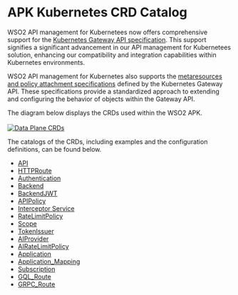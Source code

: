 # APK Kubernetes CRD Catalog

WSO2 API management for Kubernetees now offers comprehensive support for the [Kubernetes Gateway API specification](https://gateway-api.sigs.k8s.io/). This support signifies a significant advancement in our API management for Kubernetees solution, enhancing our compatibility and integration capabilities within Kubernetes environments.

WSO2 API management for Kubernetes also supports the [metaresources and policy attachment specifications](https://gateway-api.sigs.k8s.io/references/policy-attachment/#supported-resources) defined by the Kubernetes Gateway API. These specifications provide a standardized approach to extending and configuring the behavior of objects within the Gateway API.

The diagram below displays the CRDs used within the WSO2 APK.
<br></br>
[![Data Plane CRDs](../assets/img/catalogs/catalog.png)](../assets/img/catalogs/catalog.png)

The catalogs of the CRDs, including examples and the configuration definitions, can be found below.

- [API](../../catalogs/crds/api_types)
- [HTTPRoute](../../catalogs/samples/http-route)
- [Authentication](../../catalogs/crds/authentication_types)
- [Backend](../../catalogs/crds/backend_types)
- [BackendJWT](../../catalogs/crds/backendjwt_types)
- [APIPolicy](../../catalogs/crds/apipolicy_types)
- [Interceptor Service](../../catalogs/crds/interceptorservice_types)
- [RateLimitPolicy](../../catalogs/crds/ratelimitpolicy_types)
- [Scope](../../catalogs/crds/scope_types)
- [TokenIssuer](../../catalogs/crds/tokenIssuer_types)
- [AIProvider](../../catalogs/crds/aiprovider_types)
- [AIRateLimitPolicy](../../catalogs/crds/airatelimitpolicy_types)
- [Application](../../catalogs/crds/application_types)
- [Application_Mapping](../../catalogs/crds/application_mapping_types)
- [Subscription](../../catalogs/crds/subscription_types)
- [GQL_Route](../../catalogs/crds/gql_routes_types)
- [GRPC_Route](../../catalogs/samples/grpc-route)
